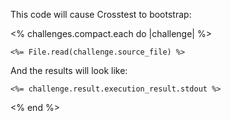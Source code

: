 This code will cause Crosstest to bootstrap:

<% challenges.compact.each do |challenge| %>
``` <%= challenge.implementor.language %>
<%= File.read(challenge.source_file) %>
```

And the results will look like:
```
<%= challenge.result.execution_result.stdout %>
```

<% end %>
